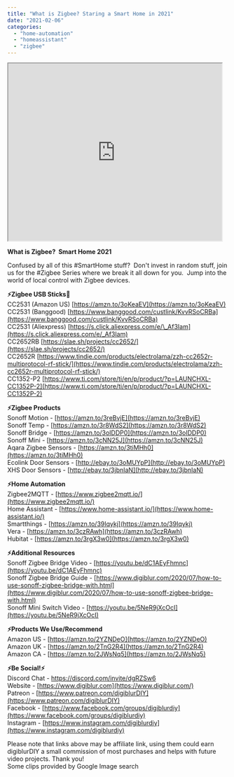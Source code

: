 ```yaml
---
title: "What is Zigbee? Staring a Smart Home in 2021"
date: "2021-02-06"
categories: 
  - "home-automation"
  - "homeassistant"
  - "zigbee"
---
```


<iframe allowfullscreen height="405" src="https://www.youtube.com/embed/cWSIFgFQMw0" width="488" youtube-src-=""></iframe>

  

**What is Zigbee?  Smart Home 2021**

Confused by all of this #SmartHome stuff?  Don't invest in random stuff, join us for the #Zigbee Series where we break it all down for you.  Jump into the world of local control with Zigbee devices. 

  
**⚡Zigbee USB Sticks🏒**  
CC2531 (Amazon US) [https://amzn.to/3oKeaEV](https://amzn.to/3oKeaEV)  
CC2531 (Banggood) [https://www.banggood.com/custlink/KvvRSoCRBa](https://www.banggood.com/custlink/KvvRSoCRBa)  
CC2531 (Aliexpress) [https://s.click.aliexpress.com/e/\_Af3Iam](https://s.click.aliexpress.com/e/_Af3Iam)  
CC2652RB [https://slae.sh/projects/cc2652/](https://slae.sh/projects/cc2652/)  
CC2652R [https://www.tindie.com/products/electrolama/zzh-cc2652r-multiprotocol-rf-stick/](https://www.tindie.com/products/electrolama/zzh-cc2652r-multiprotocol-rf-stick/)  
CC1352-P2 [https://www.ti.com/store/ti/en/p/product/?p=LAUNCHXL-CC1352P-2](https://www.ti.com/store/ti/en/p/product/?p=LAUNCHXL-CC1352P-2)  
  

**⚡Zigbee Products**  
Sonoff Motion - [https://amzn.to/3reBvjE](https://amzn.to/3reBvjE)  
Sonoff Temp - [https://amzn.to/3r8WdS2](https://amzn.to/3r8WdS2)  
Sonoff Bridge - [https://amzn.to/3oIDDP0](https://amzn.to/3oIDDP0)  
Sonoff Mini - [https://amzn.to/3cNN25J](https://amzn.to/3cNN25J)  
Aqara Zigbee Sensors - [https://amzn.to/3tiMHh0](https://amzn.to/3tiMHh0)  
Ecolink Door Sensors - [http://ebay.to/3oMUYpP](http://ebay.to/3oMUYpP)  
XHS Door Sensors - [http://ebay.to/3jbnIaN](http://ebay.to/3jbnIaN)  
  

**⚡Home Automation**  
Zigbee2MQTT - [https://www.zigbee2mqtt.io/](https://www.zigbee2mqtt.io/)  
Home Assistant - [https://www.home-assistant.io/](https://www.home-assistant.io/)  
Smartthings - [https://amzn.to/39Iqykj](https://amzn.to/39Iqykj)  
Vera - [https://amzn.to/3czRAwh](https://amzn.to/3czRAwh)  
Hubitat - [https://amzn.to/3rgX3w0](https://amzn.to/3rgX3w0)  
  

**⚡Additional Resources**  
Sonoff Zigbee Bridge Video - [https://youtu.be/dC1AEyFhmnc](https://youtu.be/dC1AEyFhmnc)  
Sonoff Zigbee Bridge Guide - [https://www.digiblur.com/2020/07/how-to-use-sonoff-zigbee-bridge-with.html](https://www.digiblur.com/2020/07/how-to-use-sonoff-zigbee-bridge-with.html)  
Sonoff Mini Switch Video - [https://youtu.be/5NeR9jXcOcI](https://youtu.be/5NeR9jXcOcI)  
  

**⚡Products We Use/Recommend**  
Amazon US - [https://amzn.to/2YZNDeO](https://amzn.to/2YZNDeO)  
Amazon UK - [https://amzn.to/2TnG2R4](https://amzn.to/2TnG2R4)  
Amazon CA - [https://amzn.to/2JWsNq5](https://amzn.to/2JWsNq5)  
  

**⚡Be Social!⚡**  
Discord Chat - [https://discord.com/invite/dgRZSw6 ](https://discord.com/invite/dgRZSw6 )  
Website - [https://www.digiblur.com](https://www.digiblur.com/)  
Patreon - [https://www.patreon.com/digiblurDIY](https://www.patreon.com/digiblurDIY)  
Facebook - [https://www.facebook.com/groups/digiblurdiy](https://www.facebook.com/groups/digiblurdiy)  
Instagram - [https://www.instagram.com/digiblurdiy](https://www.instagram.com/digiblurdiy)  
  

Please note that links above may be affiliate link, using them could earn digiblurDIY a small commission of most purchases and helps with future video projects. Thank you!  
Some clips provided by Google Image search
